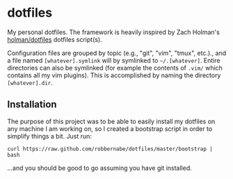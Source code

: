 dotfiles
========

My personal dotfiles. The framework is heavily inspired by Zach Holman's
[holman/dotfiles](https://github.com/holman/dotfiles) dotfiles script(s).

Configuration files are grouped by topic (e.g., "git", "vim", "tmux", etc.).,
and a file named `[whatever].symlink` will by symlinked to `~/.[whatever]`.
Entire directories can also be symlinked (for example the contents of `.vim/`
which contains all my vim plugins). This is accomplished by naming the
directory `[whatever].dir`.

Installation
------------

The purpose of this project was to be able to easily install my dotfiles on any
machine I am working on, so I created a bootstrap script in order to simplify
things a bit. Just run:

`curl https://raw.github.com/robbernabe/dotfiles/master/bootstrap | bash`

...and you should be good to go assuming you have git installed.
